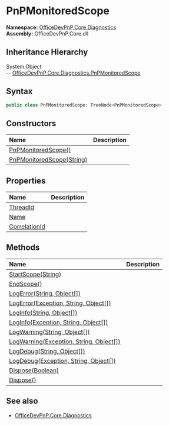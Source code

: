 # PnPMonitoredScope
  

**Namespace:** [OfficeDevPnP.Core.Diagnostics](OfficeDevPnP.Core.Diagnostics.md)  
**Assembly:** OfficeDevPnP.Core.dll  
## Inheritance Hierarchy
System.Object  
-- [OfficeDevPnP.Core.Diagnostics.PnPMonitoredScope](OfficeDevPnP.Core.Diagnostics.PnPMonitoredScope.md)
## Syntax
```C#
public class PnPMonitoredScope: TreeNode<PnPMonitoredScope>
```
## Constructors
|**Name**|**Description**|
|:-----|:-----|
| [PnPMonitoredScope()](OfficeDevPnP.Core.Diagnostics.PnPMonitoredScope.ctor1.md) | 
| [PnPMonitoredScope(String)](OfficeDevPnP.Core.Diagnostics.PnPMonitoredScope.ctor2.md) | 
## Properties
|**Name**|**Description**|
|:-----|:-----|
| [ThreadId](OfficeDevPnP.Core.Diagnostics.PnPMonitoredScope.ThreadId.md) | 
| [Name](OfficeDevPnP.Core.Diagnostics.PnPMonitoredScope.Name.md) | 
| [CorrelationId](OfficeDevPnP.Core.Diagnostics.PnPMonitoredScope.CorrelationId.md) | 
## Methods
|**Name**|**Description**|
|:-----|:-----|
| [StartScope(String)](OfficeDevPnP.Core.Diagnostics.PnPMonitoredScope.C7ED729D.md) | 
| [EndScope()](OfficeDevPnP.Core.Diagnostics.PnPMonitoredScope.208C04E8.md) | 
| [LogError(String, Object[])](OfficeDevPnP.Core.Diagnostics.PnPMonitoredScope.742D12F.md) | 
| [LogError(Exception, String, Object[])](OfficeDevPnP.Core.Diagnostics.PnPMonitoredScope.A4747726.md) | 
| [LogInfo(String, Object[])](OfficeDevPnP.Core.Diagnostics.PnPMonitoredScope.5E0E4F17.md) | 
| [LogInfo(Exception, String, Object[])](OfficeDevPnP.Core.Diagnostics.PnPMonitoredScope.77D35E53.md) | 
| [LogWarning(String, Object[])](OfficeDevPnP.Core.Diagnostics.PnPMonitoredScope.F79E7F01.md) | 
| [LogWarning(Exception, String, Object[])](OfficeDevPnP.Core.Diagnostics.PnPMonitoredScope.422EF9CE.md) | 
| [LogDebug(String, Object[])](OfficeDevPnP.Core.Diagnostics.PnPMonitoredScope.9BF78176.md) | 
| [LogDebug(Exception, String, Object[])](OfficeDevPnP.Core.Diagnostics.PnPMonitoredScope.739389BB.md) | 
| [Dispose(Boolean)](OfficeDevPnP.Core.Diagnostics.PnPMonitoredScope.399E7C4D.md) | 
| [Dispose()](OfficeDevPnP.Core.Diagnostics.PnPMonitoredScope.AB5A39E1.md) | 
## See also
- [OfficeDevPnP.Core.Diagnostics](OfficeDevPnP.Core.Diagnostics.md)
